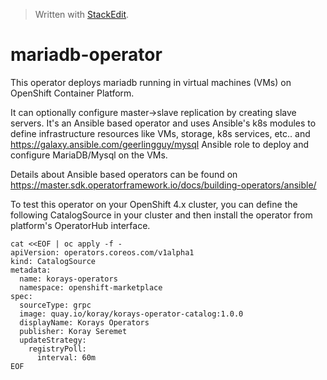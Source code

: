 ﻿


> Written with [StackEdit](https://stackedit.io/).
# mariadb-operator
This operator deploys mariadb running in virtual machines (VMs) on OpenShift Container Platform.

It can optionally configure master->slave replication by creating slave servers.
It's an Ansible based operator and uses Ansible's k8s modules to define infrastructure resources like VMs, storage, k8s services, etc.. and https://galaxy.ansible.com/geerlingguy/mysql Ansible role to deploy and configure MariaDB/Mysql on the VMs.

Details about Ansible based operators can be found on https://master.sdk.operatorframework.io/docs/building-operators/ansible/

To test this operator on your OpenShift 4.x cluster, you can define the following CatalogSource in your cluster and then install the operator from platform's OperatorHub interface.

    cat <<EOF | oc apply -f -
    apiVersion: operators.coreos.com/v1alpha1
    kind: CatalogSource
    metadata:
      name: korays-operators
      namespace: openshift-marketplace
    spec:
      sourceType: grpc
      image: quay.io/koray/korays-operator-catalog:1.0.0
      displayName: Korays Operators
      publisher: Koray Seremet
      updateStrategy:
        registryPoll: 
          interval: 60m
    EOF

